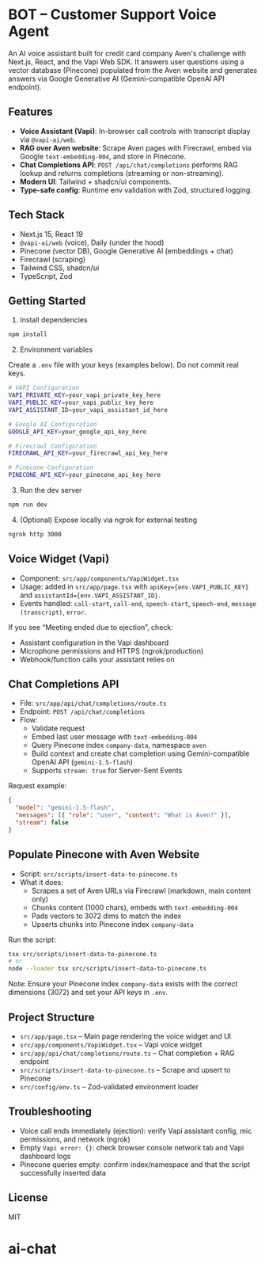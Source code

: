 # BOT – Customer Support Voice Agent

An AI voice assistant built for credit card company Aven's challenge with Next.js, React, and the Vapi Web SDK. It answers user questions using a vector database (Pinecone) populated from the Aven website and generates answers via Google Generative AI (Gemini-compatible OpenAI API endpoint).

## Features

- **Voice Assistant (Vapi)**: In-browser call controls with transcript display via `@vapi-ai/web`.
- **RAG over Aven website**: Scrape Aven pages with Firecrawl, embed via Google `text-embedding-004`, and store in Pinecone.
- **Chat Completions API**: `POST /api/chat/completions` performs RAG lookup and returns completions (streaming or non-streaming).
- **Modern UI**: Tailwind + shadcn/ui components.
- **Type-safe config**: Runtime env validation with Zod, structured logging.

## Tech Stack

- Next.js 15, React 19
- `@vapi-ai/web` (voice), Daily (under the hood)
- Pinecone (vector DB), Google Generative AI (embeddings + chat)
- Firecrawl (scraping)
- Tailwind CSS, shadcn/ui
- TypeScript, Zod

## Getting Started

1) Install dependencies

```bash
npm install
```

2) Environment variables

Create a `.env` file with your keys (examples below). Do not commit real keys.

```bash
# VAPI Configuration
VAPI_PRIVATE_KEY=your_vapi_private_key_here
VAPI_PUBLIC_KEY=your_vapi_public_key_here
VAPI_ASSISTANT_ID=your_vapi_assistant_id_here

# Google AI Configuration
GOOGLE_API_KEY=your_google_api_key_here

# Firecrawl Configuration
FIRECRAWL_API_KEY=your_firecrawl_api_key_here

# Pinecone Configuration
PINECONE_API_KEY=your_pinecone_api_key_here
```

3) Run the dev server

```bash
npm run dev
```

4) (Optional) Expose locally via ngrok for external testing

```bash
ngrok http 3000
```

## Voice Widget (Vapi)

- Component: `src/app/components/VapiWidget.tsx`
- Usage: added in `src/app/page.tsx` with `apiKey={env.VAPI_PUBLIC_KEY}` and `assistantId={env.VAPI_ASSISTANT_ID}`.
- Events handled: `call-start`, `call-end`, `speech-start`, `speech-end`, `message (transcript)`, `error`.

If you see “Meeting ended due to ejection”, check:
- Assistant configuration in the Vapi dashboard
- Microphone permissions and HTTPS (ngrok/production)
- Webhook/function calls your assistant relies on

## Chat Completions API

- File: `src/app/api/chat/completions/route.ts`
- Endpoint: `POST /api/chat/completions`
- Flow:
  - Validate request
  - Embed last user message with `text-embedding-004`
  - Query Pinecone index `company-data`, namespace `aven`
  - Build context and create chat completion using Gemini-compatible OpenAI API (`gemini-1.5-flash`)
  - Supports `stream: true` for Server-Sent Events

Request example:

```json
{
  "model": "gemini-1.5-flash",
  "messages": [{ "role": "user", "content": "What is Aven?" }],
  "stream": false
}
```

## Populate Pinecone with Aven Website

- Script: `src/scripts/insert-data-to-pinecone.ts`
- What it does:
  - Scrapes a set of Aven URLs via Firecrawl (markdown, main content only)
  - Chunks content (1000 chars), embeds with `text-embedding-004`
  - Pads vectors to 3072 dims to match the index
  - Upserts chunks into Pinecone index `company-data`

Run the script:

```bash
tsx src/scripts/insert-data-to-pinecone.ts
# or
node --loader tsx src/scripts/insert-data-to-pinecone.ts
```

Note: Ensure your Pinecone index `company-data` exists with the correct dimensions (3072) and set your API keys in `.env`.

## Project Structure

- `src/app/page.tsx` – Main page rendering the voice widget and UI
- `src/app/components/VapiWidget.tsx` – Vapi voice widget
- `src/app/api/chat/completions/route.ts` – Chat completion + RAG endpoint
- `src/scripts/insert-data-to-pinecone.ts` – Scrape and upsert to Pinecone
- `src/config/env.ts` – Zod-validated environment loader

## Troubleshooting

- Voice call ends immediately (ejection): verify Vapi assistant config, mic permissions, and network (ngrok)
- Empty `Vapi error: {}`: check browser console network tab and Vapi dashboard logs
- Pinecone queries empty: confirm index/namespace and that the script successfully inserted data

## License

MIT
# ai-chat
